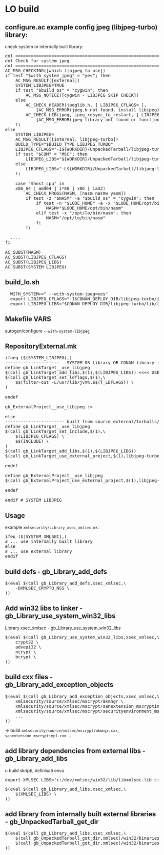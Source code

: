 # LO build


## configure.ac example config jpeg (libjpeg-turbo) library:

check system or internally built library:

<pre>
dnl ===================================================================
dnl Check for system jpeg
dnl ===================================================================
AC_MSG_CHECKING([which libjpeg to use])
if test "$with_system_jpeg" = "yes"; then
    AC_MSG_RESULT([external])
    SYSTEM_LIBJPEG=TRUE
    if test "$build_os" = "cygwin"; then
        AC_MSG_NOTICE([cygwin - LIBJPEG SKIP CHECK])
    else
        AC_CHECK_HEADER(jpeglib.h, [ LIBJPEG_CFLAGS= ],
            [AC_MSG_ERROR(jpeg.h not found. install libjpeg)], [])
        AC_CHECK_LIB(jpeg, jpeg_resync_to_restart, [ LIBJPEG_LIBS="-ljpeg" ],
            [AC_MSG_ERROR(jpeg library not found or functional)], [])
    fi
else
    SYSTEM_LIBJPEG=
    AC_MSG_RESULT([internal, libjpeg-turbo])
    BUILD_TYPE="$BUILD_TYPE LIBJPEG_TURBO"
    LIBJPEG_CFLAGS="-I${WORKDIR}/UnpackedTarball/libjpeg-turbo"
    if test "$COM" = "MSC"; then
        LIBJPEG_LIBS="${WORKDIR}/UnpackedTarball/libjpeg-turbo/.libs/libjpeg.lib"
    else
        LIBJPEG_LIBS="-L${WORKDIR}/UnpackedTarball/libjpeg-turbo/.libs -ljpeg"
    fi

    case "$host_cpu" in
    x86_64 | amd64 | i*86 | x86 | ia32)
        AC_CHECK_PROGS(NASM, [nasm nasmw yasm])
        if test -z "$NASM" -a "$build_os" = "cygwin"; then
            if test -n "$LODE_HOME" -a -x "$LODE_HOME/opt/bin/nasm"; then
                NASM="$LODE_HOME/opt/bin/nasm"
            elif test -x "/opt/lo/bin/nasm"; then
                NASM="/opt/lo/bin/nasm"
            fi
        fi

  ....
fi

AC_SUBST(NASM)
AC_SUBST(LIBJPEG_CFLAGS)
AC_SUBST(LIBJPEG_LIBS)
AC_SUBST(SYSTEM_LIBJPEG)
</pre>


## build_lo.sh 

<pre>
  WITH_SYSTEM+=" --with-system-jpeg=yes"
  export LIBJPEG_CFLAGS="-I$CONAN_DEPLOY_DIR/libjpeg-turbo/include"
  export LIBJPEG_LIBS="$CONAN_DEPLOY_DIR/libjpeg-turbo/lib/libjpeg.lib"
</pre>

## Makefile VARS

autogen/configure `--with-system-libjpeg`


## RepositoryExternal.mk

<pre>
ifneq ($(SYSTEM_LIBJPEG),)
---------------------   SYSTEM OS library OR CONAN library ------------------------------
define gb_LinkTarget__use_libjpeg
$(call gb_LinkTarget_add_libs,$(1),$(LIBJPEG_LIBS)) <<<< USE ENVAR LIBJPEG_LIBS
$(call gb_LinkTarget_set_ldflags,$(1),\
	$$(filter-out -L/usr/lib/jvm%,$$(T_LDFLAGS)) \
)

endef

gb_ExternalProject__use_libjpeg :=

else
----------------------- built from source external/tarballs/libjpeg-turbo-1.5.3.tar.gz ---------------------------- 
define gb_LinkTarget__use_libjpeg
$(call gb_LinkTarget_set_include,$(1),\
	$(LIBJPEG_CFLAGS) \
	$$(INCLUDE) \
)
$(call gb_LinkTarget_add_libs,$(1),$(LIBJPEG_LIBS))
$(call gb_LinkTarget_use_external_project,$(1),libjpeg-turbo,full)

endef

define gb_ExternalProject__use_libjpeg
$(call gb_ExternalProject_use_external_project,$(1),libjpeg-turbo)

endef

endif # SYSTEM_LIBJPEG
</pre>


## Usage

example `xmlsecurity/Library_xsec_xmlsec.mk`:


<pre>
ifeq ($(SYSTEM_XMLSEC),)
# ... use internally built library
else
# ... use external library
endif
</pre>


## build defs - gb_Library_add_defs

<pre>
$(eval $(call gb_Library_add_defs,xsec_xmlsec,\
	-DXMLSEC_CRYPTO_NSS \
))
</pre>

## Add win32 libs to linker - gb_Library_use_system_win32_libs

Library xsec_xmlsec - gb_Library_use_system_win32_libs

<pre>
$(eval $(call gb_Library_use_system_win32_libs,xsec_xmlsec,\
	crypt32 \
	advapi32 \
	ncrypt \
	bcrypt \
))
</pre>


## build cxx files - gb_Library_add_exception_objects

<pre>
$(eval $(call gb_Library_add_exception_objects,xsec_xmlsec,\
	xmlsecurity/source/xmlsec/mscrypt/akmngr \
	xmlsecurity/source/xmlsec/mscrypt/sanextension_mscryptimpl \
	xmlsecurity/source/xmlsec/mscrypt/securityenvironment_mscryptimpl \
	...
))
</pre>

=>  build `xmlsecurity/source/xmlsec/mscrypt/akmngr.cxx`, `sanextension_mscryptimpl.cxx` ...


## add library dependencies from external libs - gb_Library_add_libs

u build skripti, definisati enva

<pre>
export XMLSEC_LIBS="c:/dev/xmlsec/win32/lib/libxmlsec.lib c:/dev/xmlsec/win32/lib/libxmlsec-mscng.lib"
</pre>

<pre>
$(eval $(call gb_Library_add_libs,xsec_xmlsec,\
	$(XMLSEC_LIBS) \
))
</pre>

## add library from internally built external libraries - gb_UnpackedTarball_get_dir

<pre>
$(eval $(call gb_Library_add_libs,xsec_xmlsec,\
	$(call gb_UnpackedTarball_get_dir,xmlsec)/win32/binaries/libxmlsec-mscng.lib \
	$(call gb_UnpackedTarball_get_dir,xmlsec)/win32/binaries/libxmlsec.lib \
))
</pre>
